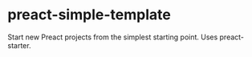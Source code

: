 # preact-simple-template
Start new Preact projects from the simplest starting point. Uses preact-starter.
